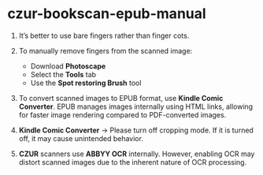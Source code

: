 # czur-bookscan-epub-manual


1. It’s better to use bare fingers rather than finger cots.
2. To manually remove fingers from the scanned image:

   * Download **Photoscape**
   * Select the **Tools** tab
   * Use the **Spot restoring Brush** tool
3. To convert scanned images to EPUB format, use **Kindle Comic Converter**.
   EPUB manages images internally using HTML links, allowing for faster image rendering compared to PDF-converted images.
4. **Kindle Comic Converter** -> Please turn off cropping mode. If it is turned off, it may cause unintended behavior.
5. **CZUR** scanners use **ABBYY OCR** internally. However, enabling OCR may distort scanned images due to the inherent nature of OCR processing.


